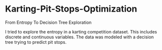 # Karting-Pit-Stops-Optimization
From Entropy To Decision Tree Exploration 

I tried to explore the entropy in a karting competition dataset. This includes discrete and continuous variables. 
The data was modeled with a decision tree trying to predict pit stops.

